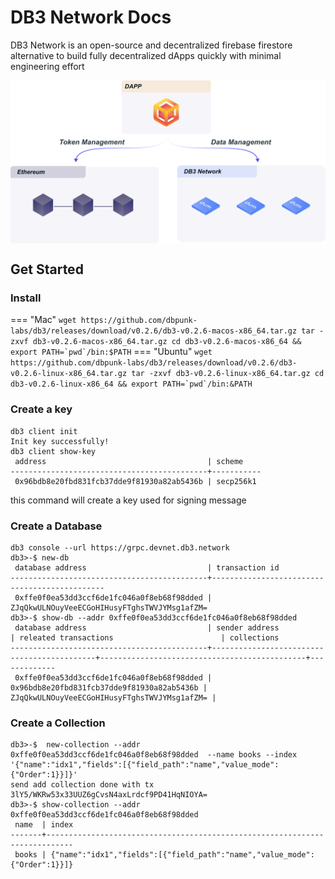 # DB3 Network Docs

DB3 Network is an open-source and decentralized firebase firestore alternative to build fully decentralized dApps quickly with minimal engineering effort


<p align="center">
 <img width="600px" src="./images/position_web3.svg" align="center"/>
</p>


## Get Started

### Install


=== "Mac"
    ```
    wget https://github.com/dbpunk-labs/db3/releases/download/v0.2.6/db3-v0.2.6-macos-x86_64.tar.gz
    tar -zxvf db3-v0.2.6-macos-x86_64.tar.gz
    cd db3-v0.2.6-macos-x86_64 && export PATH=`pwd`/bin:$PATH
    ```
=== "Ubuntu"
    ```
    wget https://github.com/dbpunk-labs/db3/releases/download/v0.2.6/db3-v0.2.6-linux-x86_64.tar.gz
    tar -zxvf db3-v0.2.6-linux-x86_64.tar.gz
    cd db3-v0.2.6-linux-x86_64 && export PATH=`pwd`/bin:&PATH
    ```

### Create a key

```
db3 client init
Init key successfully!
db3 client show-key
 address                                    | scheme
--------------------------------------------+-----------
 0x96bdb8e20fbd831fcb37dde9f81930a82ab5436b | secp256k1
```

this command will create a key used for signing message

### Create a Database

```
db3 console --url https://grpc.devnet.db3.network
db3>-$ new-db
 database address                           | transaction id
--------------------------------------------+----------------------------------------------
 0xffe0f0ea53dd3ccf6de1fc046a0f8eb68f98dded | ZJqQkwULNOuyVeeECGoHIHusyFTghsTWVJYMsg1afZM=
db3>-$ show-db --addr 0xffe0f0ea53dd3ccf6de1fc046a0f8eb68f98dded
 database address                           | sender address                             | releated transactions                        | collections 
--------------------------------------------+--------------------------------------------+----------------------------------------------+-------------
 0xffe0f0ea53dd3ccf6de1fc046a0f8eb68f98dded | 0x96bdb8e20fbd831fcb37dde9f81930a82ab5436b | ZJqQkwULNOuyVeeECGoHIHusyFTghsTWVJYMsg1afZM= |  
```

### Create a Collection

```
db3>-$  new-collection --addr 0xffe0f0ea53dd3ccf6de1fc046a0f8eb68f98dded  --name books --index '{"name":"idx1","fields":[{"field_path":"name","value_mode":{"Order":1}}]}'
send add collection done with tx
3lY5/WKRw53x33UUZ6gCvsN4axLrdcf9PD41HqNIOYA=
db3>-$ show-collection --addr 0xffe0f0ea53dd3ccf6de1fc046a0f8eb68f98dded
 name  | index
-------+----------------------------------------------------------------------------
 books | {"name":"idx1","fields":[{"field_path":"name","value_mode":{"Order":1}}]}
```
